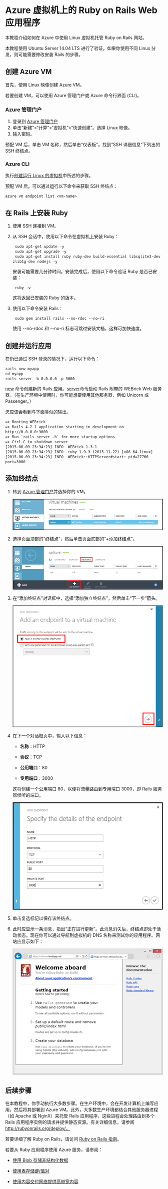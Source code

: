 <properties 
	pageTitle="Azure 上使用 Linux VM 的 Ruby on Rails Web 应用" 
	description="在 Azure 上使用 Linux 虚拟机托管基于 Ruby on Rails 的网站。" 
	services="virtual-machines" 
	documentationCenter="ruby" 
	authors="MikeWasson" 
	manager="wpickett" 
	editor=""/>

<tags 
	ms.service="virtual-machines" 
	ms.date="06/09/2015" 
	wacn.date="09/18/2015"/>





# Azure 虚拟机上的 Ruby on Rails Web 应用程序

本教程介绍如何在 Azure 中使用 Linux 虚拟机托管 Ruby on Rails 网站。

本教程使用 Ubuntu Server 14.04 LTS 进行了验证。如果你使用不同 Linux 分发，则可能需要修改安装 Rails 的步骤。

## 创建 Azure VM

首先，使用 Linux 映像创建 Azure VM。

若要创建 VM，可以使用 Azure 管理门户或 Azure 命令行界面 (CLI)。

### Azure 管理门户

1. 登录到 [Azure 管理门户](http://manage.windowsazure.cn)
2. 单击“新建”>“计算”>“虚拟机”>“快速创建”。选择 Linux 映像。
3. 输入密码。

预配 VM 后，单击 VM 名称，然后单击“仪表板”。找到“SSH 详细信息”下列出的 SSH 终结点。

### Azure CLI

执行[创建运行 Linux 的虚拟机][vm-instructions]中所述的步骤。

预配 VM 后，可以通过运行以下命令来获取 SSH 终结点：

	azure vm endpoint list <vm-name>  

## 在 Rails 上安装 Ruby

1. 使用 SSH 连接到 VM。 
	
2. 从 SSH 会话中，使用以下命令在虚拟机上安装 Ruby：

		sudo apt-get update -y
		sudo apt-get upgrade -y
		sudo apt-get install ruby ruby-dev build-essential libsqlite3-dev zlib1g-dev nodejs -y

	安装可能需要几分钟时间。安装完成后，使用以下命令验证 Ruby 是否已安装：

		ruby -v

	这将返回已安装的 Ruby 的版本。

3. 使用以下命令安装 Rails：

		sudo gem install rails --no-rdoc --no-ri

	使用 --no-rdoc 和 --no-ri 标志可跳过安装文档，这样可加快速度。

## 创建并运行应用

在仍已通过 SSH 登录的情况下，运行以下命令：

	rails new myapp
	cd myapp
	rails server -b 0.0.0.0 -p 3000

[new](http://guides.rubyonrails.org/command_line.html#rails-new) 命令创建新的 Rails 应用。[server](http://guides.rubyonrails.org/command_line.html#rails-server)命令启动 Rails 附带的 WEBrick Web 服务器。（在生产环境中使用时，你可能想要使用其他服务器，例如 Unicorn 或 Passenger。）

您应该会看到与下面类似的输出。

	=> Booting WEBrick
	=> Rails 4.2.1 application starting in development on http://0.0.0.0:3000
	=> Run `rails server -h` for more startup options
	=> Ctrl-C to shutdown server
	[2015-06-09 23:34:23] INFO  WEBrick 1.3.1
	[2015-06-09 23:34:23] INFO  ruby 1.9.3 (2013-11-22) [x86_64-linux]
	[2015-06-09 23:34:23] INFO  WEBrick::HTTPServer#start: pid=27766 port=3000


## 添加终结点

1. 转到 [Azure 管理门户][management-portal]并选择你的 VM。

	![虚拟机列表][vmlist]

2. 选择页面顶部的“终结点”，然后单击页面底部的“+添加终结点”。

	![终结点页面][endpoints]

3. 在“添加终结点”对话框中，选择“添加独立终结点”，然后单击“下一步”箭头。

	![新建终结点对话框][new-endpoint1]

3. 在下一个对话框页中，输入以下信息：

	* **名称**：HTTP

	* **协议**：TCP

	* **公用端口**：80

	* **专用端口**：3000

	这将创建一个公用端口 80，以便将流量路由到专用端口 3000，即 Rails 服务器侦听的端口。

	![新建终结点对话框][new-endpoint]

4. 单击复选标记以保存该终结点。

5. 此时应显示一条消息，指出“正在进行更新”。此消息消失后，终结点即处于活动状态。现在你可以通过导航到虚拟机的 DNS 名称来测试你的应用程序。网站应显示如下：

	![默认 rails 页面][default-rails-cloud]


## <a id="next"></a>后续步骤

在本教程中，你手动执行大多数步骤。在生产环境中，会在开发计算机上编写应用，然后将其部署到 Azure VM。此外，大多数生产环境都结合其他服务器进程（如 Apache 或 NginX）来托管 Rails 应用程序，这些进程会处理路由到多个 Rails 应用程序实例的请求并提供静态资源。有关详细信息，请参阅 http://rubyonrails.org/deploy/。

若要详细了解 Ruby on Rails，请访问 [Ruby on Rails 指南][rails-guides]。

若要从 Ruby 应用程序使用 Azure 服务，请参阅：

* [使用 Blob 存储非结构化数据][blobs]

* [使用表存储键/值对][tables]

* [使用内容交付网络提供高带宽内容][cdn-howto]



<!-- WA.com links -->
[blobs]: /documentation/articles/storage-ruby-how-to-use-blob-storage

[cdn-howto]: /develop/ruby/app-services/

[management-portal]: https://manage.windowsazure.cn/

[tables]: /develop/ruby/how-to-guides/table-service/

[vm-instructions]: /documentation/articles/virtual-machines-linux-tutorial


<!-- External Links -->
[rails-guides]: http://guides.rubyonrails.org/

[sqlite3]: http://www.sqlite.org/

<!-- Images -->

[default-rails-cloud]: ./media/virtual-machines-ruby-rails-web-app-linux/basicrailscloud.png

[vmlist]: ./media/virtual-machines-ruby-rails-web-app-linux/vmlist.png

[endpoints]: ./media/virtual-machines-ruby-rails-web-app-linux/endpoints.png

[new-endpoint]: ./media/virtual-machines-ruby-rails-web-app-linux/newendpoint.png

[new-endpoint1]: ./media/virtual-machines-ruby-rails-web-app-linux/newendpoint1.png
 

<!---HONumber=70-->